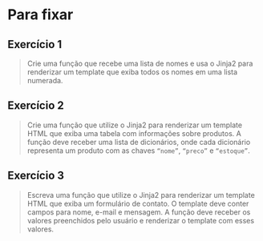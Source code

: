 # Para fixar

## Exercício 1
> Crie uma função que recebe uma lista de nomes e usa o Jinja2 para renderizar um template que exiba todos os nomes em uma lista numerada.

## Exercício 2
> Crie uma função que utilize o Jinja2 para renderizar um template HTML que exiba uma tabela com informações sobre produtos. A função deve receber uma lista de dicionários, onde cada dicionário representa um produto com as chaves `“nome”`, `“preco”` e `“estoque”`.

## Exercício 3
> Escreva uma função que utilize o Jinja2 para renderizar um template HTML que exiba um formulário de contato. O template deve conter campos para nome, e-mail e mensagem. A função deve receber os valores preenchidos pelo usuário e renderizar o template com esses valores.
